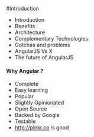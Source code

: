 #Introduction

 - Introduction
 - Benefits
 - Architecture
 - Complementary Technologies
 - Gotchas and problems
 - AngularJS Vs X
 - The future of AngularJS


#### Why Angular ?

- Complete
- Easy learning
- Popular
- Slightly Opinionated
- Open Source
- Backed by Google
- Testable
- http://plnkr.co is good
